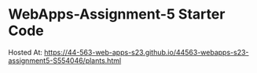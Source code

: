 # WebApps-Assignment-5 Starter Code

Hosted At:  https://44-563-web-apps-s23.github.io/44563-webapps-s23-assignment5-S554046/plants.html

